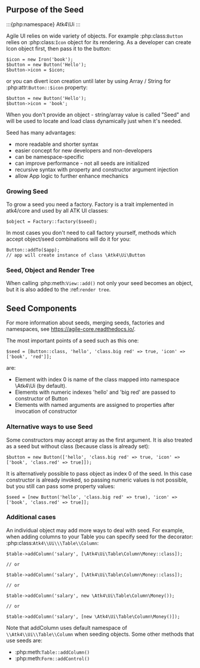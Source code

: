 ## Purpose of the Seed

:::{php:namespace} Atk4\Ui
:::

Agile UI relies on wide variety of objects. For example :php:class:`Button` relies on
:php:class:`Icon` object for its rendering. As a developer can create Icon object first,
then pass it to the button:

```
$icon = new Iron('book');
$button = new Button('Hello');
$button->icon = $icon;
```

or you can divert icon creation until later by using Array / String for :php:attr:`Button::$icon`
property:

```
$button = new Button('Hello');
$button->icon = 'book';
```

When you don't provide an object - string/array value is called "Seed" and will be used to
locate and load class dynamically just when it's needed.

Seed has many advantages:

- more readable and shorter syntax
- easier concept for new developers and non-developers
- can be namespace-specific
- can improve performance - not all seeds are initialized
- recursive syntax with property and constructor argument injection
- allow App logic to further enhance mechanics

### Growing Seed

To grow a seed you need a factory. Factory is a trait implemented in atk4/core and used by all
ATK UI classes:

```
$object = Factory::factory($seed);
```

In most cases you don't need to call factory yourself, methods which accept object/seed combinations
will do it for you:

```
Button::addTo($app);
// app will create instance of class \Atk4\Ui\Button
```

### Seed, Object and Render Tree

When calling :php:meth:`View::add()` not only your seed becomes an object, but it is also added to
the :ref:`render tree`.

## Seed Components

For more information about seeds, merging seeds, factories and namespaces, see https://agile-core.readthedocs.io/.

The most important points of a seed such as this one:

```
$seed = [Button::class, 'hello', 'class.big red' => true, 'icon' => ['book', 'red']];
```

are:

- Element with index 0 is name of the class mapped into namespace \Atk4\Ui (by default).
- Elements with numeric indexes 'hello' and 'big red' are passed to constructor of Button
- Elements with named arguments are assigned to properties after invocation of constructor

### Alternative ways to use Seed

Some constructors may accept array as the first argument. It is also treated as a seed
but without class (because class is already set):

```
$button = new Button(['hello', 'class.big red' => true, 'icon' => ['book', 'class.red' => true]]);
```

It is alternatively possible to pass object as index 0 of the seed. In this case
constructor is already invoked, so passing numeric values is not possible, but
you still can pass some property values:

```
$seed = [new Button('hello', 'class.big red' => true), 'icon' => ['book', 'class.red' => true]];
```

### Additional cases

An individual object may add more ways to deal with seed. For example, when adding columns
to your Table you can specify seed for the decorator: :php:class:`Atk4\\Ui\\\Table\\Column`:

```
$table->addColumn('salary', [\Atk4\Ui\Table\Column\Money::class]);

// or

$table->addColumn('salary', [\Atk4\Ui\Table\Column\Money::class]);

// or

$table->addColumn('salary', new \Atk4\Ui\Table\Column\Money());

// or

$table->addColumn('salary', [new \Atk4\Ui\Table\Column\Money()]);
```

Note that addColumn uses default namespace of `\\Atk4\\Ui\\Table\\Column` when seeding objects. Some
other methods that use seeds are:

- :php:meth:`Table::addColumn()`
- :php:meth:`Form::addControl()`

